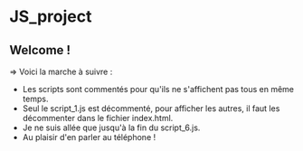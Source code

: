 # JS_project

## Welcome !

=> Voici la marche à suivre :

* Les scripts sont commentés pour qu'ils ne s'affichent pas tous en même temps.
* Seul le script_1.js est décommenté, pour afficher les autres, il faut les décommenter dans le fichier index.html.
* Je ne suis allée que jusqu'à la fin du script_6.js.
* Au plaisir d'en parler au téléphone !
